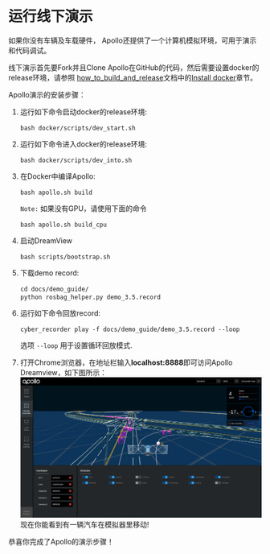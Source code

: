 # 运行线下演示

如果你没有车辆及车载硬件， Apollo还提供了一个计算机模拟环境，可用于演示和代码调试。 

线下演示首先要Fork并且Clone Apollo在GitHub的代码，然后需要设置docker的release环境，请参照 [how_to_build_and_release](https://github.com/ApolloAuto/apollo/blob/master/docs/howto/how_to_build_and_release.md)文档中的[Install docker](https://github.com/ApolloAuto/apollo/blob/master/docs/howto/how_to_build_and_release.md#docker)章节。

Apollo演示的安装步骤：

1. 运行如下命令启动docker的release环境:

    ```
    bash docker/scripts/dev_start.sh
    ```

2. 运行如下命令进入docker的release环境:

    ```
    bash docker/scripts/dev_into.sh
    ```

3. 在Docker中编译Apollo:
    ```
    bash apollo.sh build
    ```
    `Note:` 如果没有GPU，请使用下面的命令

    ```
    bash apollo.sh build_cpu
    ```

4. 启动DreamView
    ```
    bash scripts/bootstrap.sh
    ```

5. 下载demo record:
    ```
    cd docs/demo_guide/
    python rosbag_helper.py demo_3.5.record
    ```

6. 运行如下命令回放record:

    ```
    cyber_recorder play -f docs/demo_guide/demo_3.5.record --loop
    ```

    选项 `--loop` 用于设置循环回放模式.

7. 打开Chrome浏览器，在地址栏输入**localhost:8888**即可访问Apollo Dreamview，如下图所示：
    ![](images/dv_trajectory.png)
   现在你能看到有一辆汽车在模拟器里移动!

恭喜你完成了Apollo的演示步骤！
